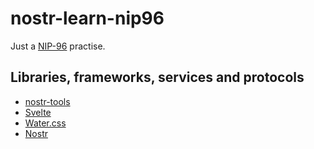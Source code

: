 # nostr-learn-nip96

Just a [NIP-96](https://github.com/nostr-protocol/nips/blob/master/96.md) practise.

## Libraries, frameworks, services and protocols

- [nostr-tools](https://github.com/nbd-wtf/nostr-tools)
- [Svelte](https://svelte.dev/)
- [Water.css](https://watercss.kognise.dev/)
- [Nostr](https://github.com/nostr-protocol/nips)
